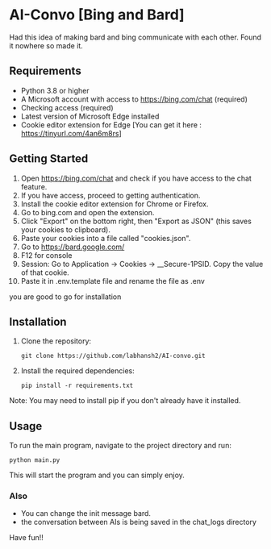 # AI-Convo [Bing and Bard]

Had this idea of making bard and bing communicate with each other. Found it
nowhere so made it.

## Requirements

- Python 3.8 or higher
- A Microsoft account with access to https://bing.com/chat (required)
- Checking access (required)
- Latest version of Microsoft Edge installed
- Cookie editor extension for Edge [You can get it here :
  https://tinyurl.com/4an6m8rs]

## Getting Started

1. Open https://bing.com/chat and check if you have access to the chat feature.
2. If you have access, proceed to getting authentication.
3. Install the cookie editor extension for Chrome or Firefox.
4. Go to bing.com and open the extension.
5. Click "Export" on the bottom right, then "Export as JSON" (this saves your
   cookies to clipboard).
6. Paste your cookies into a file called "cookies.json".
7. Go to https://bard.google.com/
8. F12 for console
9. Session: Go to Application → Cookies → \_\_Secure-1PSID. Copy the value of
   that cookie.
10. Paste it in .env.template file and rename the file as .env

you are good to go for installation

## Installation

1. Clone the repository:

   `git clone https://github.com/labhansh2/AI-convo.git`

2. Install the required dependencies:

   `pip install -r requirements.txt`

Note: You may need to install pip if you don't already have it installed.

## Usage

To run the main program, navigate to the project directory and run:

`python main.py`

This will start the program and you can simply enjoy.

### Also

- You can change the init message bard.
- the conversation between AIs is being saved in the chat_logs directory

Have fun!!
